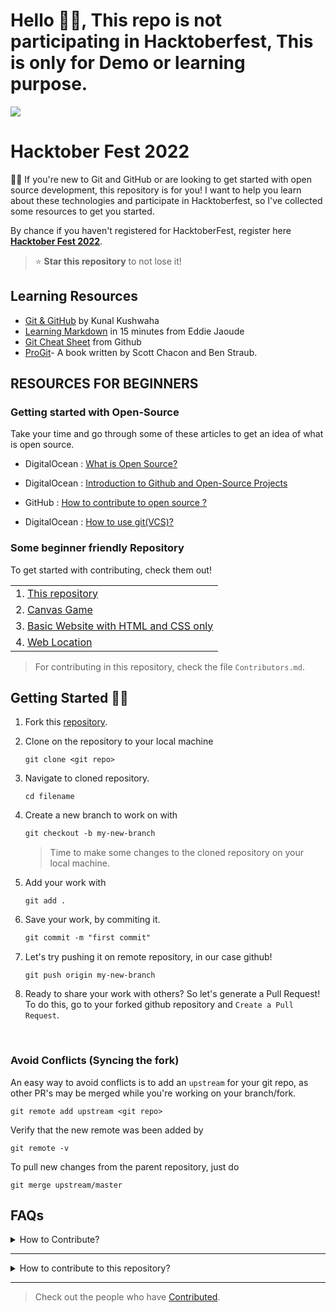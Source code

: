 # Hello 👋🏻, This repo is not participating in Hacktoberfest, This is only for Demo or learning purpose.

<img src="image/Hfest.png">

# Hacktober Fest 2022
👋🏻 If you're new to Git and GitHub or are looking to get started with open source development, this repository is for you! I want to help you learn about these technologies and participate in Hacktoberfest, so I've collected some resources to get you started.

By chance if you haven't registered for HacktoberFest, register here **[Hacktober Fest 2022](https://hacktoberfest.com/)**.

> ⭐ **Star this repository** to not lose it!

## **Learning Resources**

- [Git & GitHub](https://www.youtube.com/watch?v=apGV9Kg7ics) by Kunal Kushwaha
- [Learning Markdown](https://www.youtube.com/watch?v=OXZ77HvL_Yg) in 15 minutes from Eddie Jaoude
- [Git Cheat Sheet](https://training.github.com/downloads/github-git-cheat-sheet.pdf) from Github
- [ProGit](https://github.com/harshit-paneri/HacktoberFest_2022/blob/main/resources/progit.pdf)- A book written by Scott Chacon and Ben Straub.

## RESOURCES FOR BEGINNERS

### Getting started with Open-Source

Take your time and go through some of these articles to get an idea of what is open source.

* DigitalOcean : [What is Open Source?](https://www.digitalocean.com/community/tutorials/what-is-open-source)

* DigitalOcean : [Introduction to Github and Open-Source Projects](https://www.digitalocean.com/community/tutorial_series/an-introduction-to-open-source)

* GitHub : [How to contribute to open source ?](https://opensource.guide/how-to-contribute/)

* DigitalOcean : [How to use git(VCS)?](https://www.digitalocean.com/community/cheatsheets/how-to-use-git-a-reference-guide)

### **Some beginner friendly Repository**

To get started with contributing, check them out!

||
|:-|
|1. [This repository](https://github.com/harshit-paneri/HacktoberFest_2022)
|2. [Canvas Game](https://github.com/harshit-paneri/canvas-game)|
|3. [Basic Website with HTML and CSS only](https://github.com/Naman-sharma00100/Basic_website_HTML_CSS_only)|
|4. [Web Location](https://github.com/harshit-paneri/Web-Location)|

> For contributing in this repository, check the file `Contributors.md`.

## Getting Started 🤩🤗

1. Fork this [repository](https://github.com/harshit-paneri/HacktoberFest_2022/fork).
2. Clone on the repository to your local machine

    ```
    git clone <git repo>
    ```

3. Navigate to cloned repository.
    ```
    cd filename
    ```

4. Create a new branch to work on with
    ```markdown
    git checkout -b my-new-branch
    ```

    >  Time to make some changes to the cloned repository on your local machine.

5. Add your work with
    ```
    git add .
    ```

6. Save your work, by commiting it.
    ```markdown
    git commit -m "first commit"
    ```

7. Let's try pushing it on remote repository, in our case github!
    ```
    git push origin my-new-branch
    ```

8. Ready to share your work with others? So let's generate a Pull Request!
    To do this, go to your forked github repository and `Create a Pull Request`.

<br>

### Avoid Conflicts (Syncing the fork)

An easy way to avoid conflicts is to add an `upstream` for your git repo, as other PR's may be merged while you're working on your branch/fork.

```
git remote add upstream <git repo>
```

Verify that the new remote was been added by
```
git remote -v
```

To pull new changes from the parent repository, just do

```
git merge upstream/master
```

## FAQs

<details >
<summary>How to Contribute?</summary>
Try updating an existing feature or add a new feature !!

Still no idea? Check out the issues in a github repository to see some work you can do.
</details>

<hr>
<details>
<summary>How to contribute to this repository?</summary>
If you are getting started with contributing, you just need to add some details in <code>Contributors.md</code>, in the same format as the others.
</details>
<hr>

>Check out the people who have [Contributed](https://harshit-paneri.github.io/HacktoberFest_2022/Contributors).

